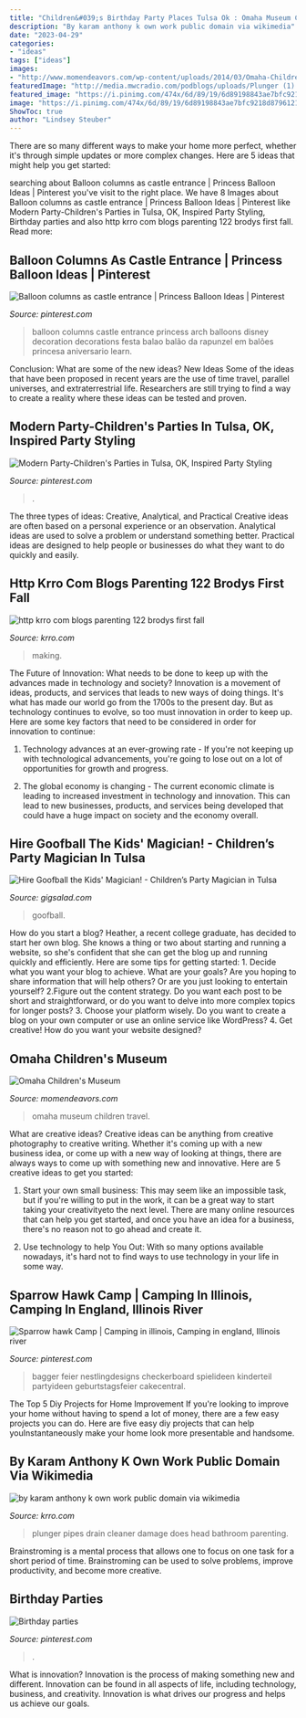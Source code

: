 ```yaml
---
title: "Children&#039;s Birthday Party Places Tulsa Ok : Omaha Museum Children Travel"
description: "By karam anthony k own work public domain via wikimedia"
date: "2023-04-29"
categories:
- "ideas"
tags: ["ideas"]
images:
- "http://www.momendeavors.com/wp-content/uploads/2014/03/Omaha-Childrens-Museum-323x240.jpg"
featuredImage: "http://media.mwcradio.com/podblogs/uploads/Plunger (1).PNG"
featured_image: "https://i.pinimg.com/474x/6d/89/19/6d89198843ae7bfc9218d87961219445--your-birthday-birthday-parties.jpg"
image: "https://i.pinimg.com/474x/6d/89/19/6d89198843ae7bfc9218d87961219445--your-birthday-birthday-parties.jpg"
ShowToc: true
author: "Lindsey Steuber"
---
```



There are so many different ways to make your home more perfect, whether it's through simple updates or more complex changes. Here are 5 ideas that might help you get started: 

	

		
searching about Balloon columns as castle entrance | Princess Balloon Ideas | Pinterest you've visit to the right place. We have 8 Images about Balloon columns as castle entrance | Princess Balloon Ideas | Pinterest like Modern Party-Children&#039;s Parties in Tulsa, OK, Inspired Party Styling, Birthday parties and also http krro com blogs parenting 122 brodys first fall. Read more:
		
    
## Balloon Columns As Castle Entrance | Princess Balloon Ideas | Pinterest

<img loading=lazy src="https://s-media-cache-ak0.pinimg.com/originals/39/8c/fb/398cfb9b0167077f975510d472405ef2.jpg" onerror="this.onerror=null;this.src='https://tse1.mm.bing.net/th?id=OIP.3Gc8wtA5oabs39RVIAURzgHaFj&amp;pid=15.1';" alt="Balloon columns as castle entrance | Princess Balloon Ideas | Pinterest">

_Source: pinterest.com_

>balloon columns castle entrance princess arch balloons disney decoration decorations festa balao balão da rapunzel em balões princesa aniversario learn. 

	

Conclusion: What are some of the new ideas?
New Ideas
Some of the ideas that have been proposed in recent years are the use of time travel, parallel universes, and extraterrestrial life. Researchers are still trying to find a way to create a reality where these ideas can be tested and proven.

    
## Modern Party-Children&#039;s Parties In Tulsa, OK, Inspired Party Styling

<img loading=lazy src="https://i.pinimg.com/736x/bc/db/df/bcdbdf25e51cfb040465f3a91ff42cd3--childrens-party-princess-party.jpg" onerror="this.onerror=null;this.src='https://tse4.mm.bing.net/th?id=OIP.dADipd2aq9IMfDLeYCLufAAAAA&amp;pid=15.1';" alt="Modern Party-Children&#039;s Parties in Tulsa, OK, Inspired Party Styling">

_Source: pinterest.com_

>. 

	

The three types of ideas: Creative, Analytical, and Practical
Creative ideas are often based on a personal experience or an observation. Analytical ideas are used to solve a problem or understand something better. Practical ideas are designed to help people or businesses do what they want to do quickly and easily.

    
## Http Krro Com Blogs Parenting 122 Brodys First Fall

<img loading=lazy src="http://media.mwcradio.com/podblogs/uploads/cookies.JPG" onerror="this.onerror=null;this.src='https://tse3.mm.bing.net/th?id=OIP.afW4Kp1h4ucJXc5pTDT4VwHaFj&amp;pid=15.1';" alt="http krro com blogs parenting 122 brodys first fall">

_Source: krro.com_

>making. 

	

The Future of Innovation: What needs to be done to keep up with the advances made in technology and society?
Innovation is a movement of ideas, products, and services that leads to new ways of doing things. It's what has made our world go from the 1700s to the present day. But as technology continues to evolve, so too must innovation in order to keep up. Here are some key factors that need to be considered in order for innovation to continue:
1. Technology advances at an ever-growing rate - If you're not keeping up with technological advancements, you're going to lose out on a lot of opportunities for growth and progress.

2. The global economy is changing - The current economic climate is leading to increased investment in technology and innovation. This can lead to new businesses, products, and services being developed that could have a huge impact on society and the economy overall.


    
## Hire Goofball The Kids&#039; Magician! - Children’s Party Magician In Tulsa

<img loading=lazy src="https://cress.gigsalad.com/s3/g/goofball_the_magician_san_francisco/52eae2536c8ea.jpg" onerror="this.onerror=null;this.src='https://tse2.mm.bing.net/th?id=OIP.4QfJWt2q3qIajPMMBFmI6AHaFj&amp;pid=15.1';" alt="Hire Goofball the Kids&#039; Magician! - Children’s Party Magician in Tulsa">

_Source: gigsalad.com_

>goofball. 

	

How do you start a blog?
Heather, a recent college graduate, has decided to start her own blog. She knows a thing or two about starting and running a website, so she's confident that she can get the blog up and running quickly and efficiently. Here are some tips for getting started: 1. Decide what you want your blog to achieve. What are your goals? Are you hoping to share information that will help others? Or are you just looking to entertain yourself? 2.Figure out the content strategy. Do you want each post to be short and straightforward, or do you want to delve into more complex topics for longer posts? 3. Choose your platform wisely. Do you want to create a blog on your own computer or use an online service like WordPress? 4. Get creative! How do you want your website designed?

    
## Omaha Children&#039;s Museum

<img loading=lazy src="http://www.momendeavors.com/wp-content/uploads/2014/03/Omaha-Childrens-Museum-323x240.jpg" onerror="this.onerror=null;this.src='https://tse1.mm.bing.net/th?id=OIP.5YLCz0oKFXK0fztzPNKaYwAAAA&amp;pid=15.1';" alt="Omaha Children&#039;s Museum">

_Source: momendeavors.com_

>omaha museum children travel. 

	

What are creative ideas?
Creative ideas can be anything from creative photography to creative writing. Whether it's coming up with a new business idea, or come up with a new way of looking at things, there are always ways to come up with something new and innovative. Here are 5 creative ideas to get you started: 
1) Start your own small business: This may seem like an impossible task, but if you're willing to put in the work, it can be a great way to start taking your creativityeto the next level. There are many online resources that can help you get started, and once you have an idea for a business, there's no reason not to go ahead and create it. 

2) Use technology to help You Out: With so many options available nowadays, it's hard not to find ways to use technology in your life in some way.

    
## Sparrow Hawk Camp | Camping In Illinois, Camping In England, Illinois River

<img loading=lazy src="https://i.pinimg.com/236x/1a/e8/69/1ae869a6155d30b65604f38db2b8abff--construction-party-cakes-construction-birthday-parties.jpg?nii=t" onerror="this.onerror=null;this.src='https://tse3.mm.bing.net/th?id=OIP.ZiPg1cAAaFF6uAaBeTRyvQDcEs&amp;pid=15.1';" alt="Sparrow hawk Camp | Camping in illinois, Camping in england, Illinois river">

_Source: pinterest.com_

>bagger feier nestlingdesigns checkerboard spielideen kinderteil partyideen geburtstagsfeier cakecentral. 

	

The Top 5 Diy Projects for Home Improvement
If you're looking to improve your home without having to spend a lot of money, there are a few easy projects you can do. Here are five easy diy projects that can help youInstantaneously make your home look more presentable and handsome.

    
## By Karam Anthony K Own Work Public Domain Via Wikimedia

<img loading=lazy src="http://media.mwcradio.com/podblogs/uploads/Plunger (1).PNG" onerror="this.onerror=null;this.src='https://tse4.mm.bing.net/th?id=OIP.4PGPwxBTyBzN0QEhORGOLgHaJ4&amp;pid=15.1';" alt="by karam anthony k own work public domain via wikimedia">

_Source: krro.com_

>plunger pipes drain cleaner damage does head bathroom parenting. 

	

Brainstroming is a mental process that allows one to focus on one task for a short period of time. Brainstroming can be used to solve problems, improve productivity, and become more creative.

    
## Birthday Parties

<img loading=lazy src="https://i.pinimg.com/474x/6d/89/19/6d89198843ae7bfc9218d87961219445--your-birthday-birthday-parties.jpg" onerror="this.onerror=null;this.src='https://tse3.mm.bing.net/th?id=OIP.bsTmk1U2PztV_hiiQlOxLAAAAA&amp;pid=15.1';" alt="Birthday parties">

_Source: pinterest.com_

>. 

	

What is innovation?
Innovation is the process of making something new and different. Innovation can be found in all aspects of life, including technology, business, and creativity. Innovation is what drives our progress and helps us achieve our goals.

